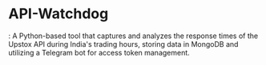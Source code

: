 # API-Watchdog
: A Python-based tool that captures and analyzes the response times of the Upstox API during India's trading hours, storing data in MongoDB and utilizing a Telegram bot for access token management.
